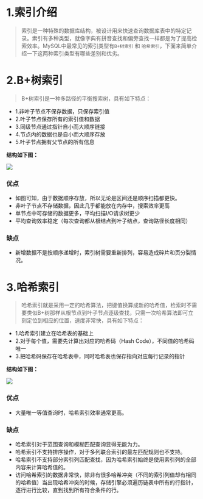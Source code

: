 # 1.索引介绍

> 索引是一种特殊的数据库结构，被设计用来快速查询数据库表中的特定记录。索引有多种类型，就像字典有拼音查找和偏旁查找一样都是为了提高检索效率。MySQL中最常见的索引类型有`B+树索引` 和 `哈希索引`，下面来简单介绍一下这两种索引类型有哪些差别和优劣。

# 2.B+树索引

> B+树索引是一种多路径的平衡搜索树，具有如下特点：

- 1.非叶子节点不保存数据，只保存索引值
- 2.叶子节点保存所有的索引值和数据
- 3.同级节点通过指针自小而大顺序链接
- 4.节点内的数据也是自小而大顺序存放
- 5.叶子节点拥有父节点的所有信息

**结构如下图：**

![](https://pic.rmb.bdstatic.com/bjh/down/81d14538425cf0ae019458331dc16e25.png@wm_2,t_55m+5a625Y+3L0dyZWF0U1FM5ZKMTXlTUUw=,fc_ffffff,ff_U2ltSGVp,sz_28,x_18,y_18)

### 优点

- 如图可知，由于数据顺序存放，所以无论是区间还是顺序扫描都更快。
- 非叶子节点不存储数据，因此几乎都能放在内存中，搜索效率更高
- 单节点中可存储的数据更多，平均扫描I/O请求树更少
- 平均查询效率稳定（每次查询都从根结点到叶子结点，查询路径长度相同）

### 缺点

- 新增数据不是按顺序递增时，索引树需要重新排列，容易造成碎片和页分裂情况。

# 3.哈希索引

> 哈希索引就是采用一定的哈希算法，把键值换算成新的哈希值，检索时不需要类似B+树那样从根节点到叶子节点逐级查找，只需一次哈希算法即可立刻定位到相应的位置，速度非常快，具有如下特点：

- 1.哈希索引建立在哈希表的基础上
- 2.对于每个值，需要先计算出对应的哈希码（Hash Code），不同值的哈希码唯一
- 3.把哈希码保存在哈希表中，同时哈希表也保存指向对应每行记录的指针

**结构如下图：**

![](https://pic.rmb.bdstatic.com/bjh/down/14dae2a1d4bded4d2b75026f90639c9b.png@wm_2,t_55m+5a625Y+3L0dyZWF0U1FM5ZKMTXlTUUw=,fc_ffffff,ff_U2ltSGVp,sz_24,x_15,y_15)

### 优点

- 大量唯一等值查询时，哈希索引效率通常更高。

### 缺点

- 哈希索引对于范围查询和模糊匹配查询显得无能为力。
- 哈希索引不支持排序操作，对于多列联合索引的最左匹配规则也不支持。
- 哈希索引不支持部分索引列匹配查找，因为哈希索引始终是使用索引列的全部内容来计算哈希值的。
- 访问哈希索引的数据非常快，除非有很多哈希冲突（不同的索引列值却有相同的哈希值）当出现哈希冲突的时候，存储引擎必须遍历链表中所有的行指针，逐行进行比较，直到找到所有符合条件的行。